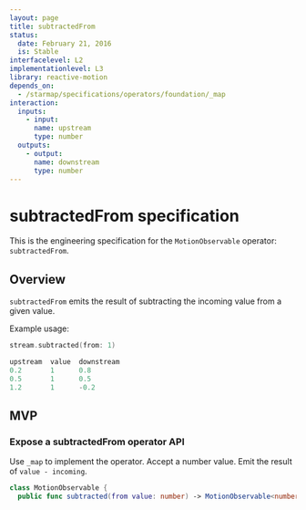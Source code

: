 ```yaml
---
layout: page
title: subtractedFrom
status:
  date: February 21, 2016
  is: Stable
interfacelevel: L2
implementationlevel: L3
library: reactive-motion
depends_on:
  - /starmap/specifications/operators/foundation/_map
interaction:
  inputs:
    - input:
      name: upstream
      type: number
  outputs:
    - output:
      name: downstream
      type: number
---
```


# subtractedFrom specification

This is the engineering specification for the `MotionObservable` operator: `subtractedFrom`.

## Overview

`subtractedFrom` emits the result of subtracting the incoming value from a given value.

Example usage:

```swift
stream.subtracted(from: 1)

upstream  value  downstream
0.2       1      0.8
0.5       1      0.5
1.2       1      -0.2
```

## MVP

### Expose a subtractedFrom operator API

Use `_map` to implement the operator. Accept a number value. Emit the result of `value - incoming`.

```swift
class MotionObservable {
  public func subtracted(from value: number) -> MotionObservable<number>
```
